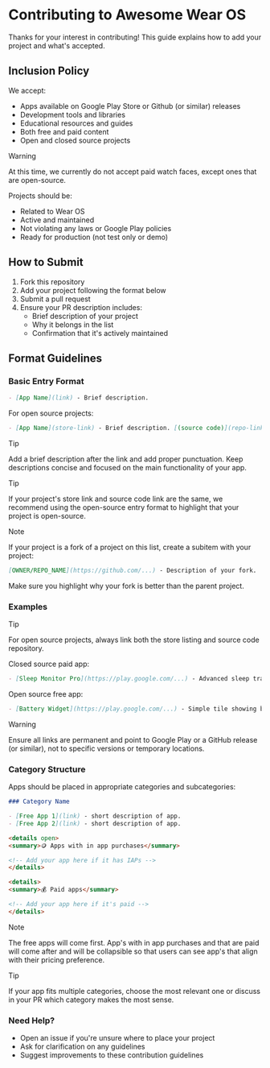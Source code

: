 # Contributing to Awesome Wear OS

Thanks for your interest in contributing! This guide explains how to add your project and what's accepted.

## Inclusion Policy

We accept:

- Apps available on Google Play Store or Github (or similar) releases
- Development tools and libraries
- Educational resources and guides
- Both free and paid content
- Open and closed source projects

> [!WARNING]
> At this time, we currently do not accept paid watch faces, except ones that are open-source.

Projects should be:

- Related to Wear OS
- Active and maintained
- Not violating any laws or Google Play policies
- Ready for production (not test only or demo)

## How to Submit

1. Fork this repository
2. Add your project following the format below
3. Submit a pull request
4. Ensure your PR description includes:
   - Brief description of your project
   - Why it belongs in the list
   - Confirmation that it's actively maintained

## Format Guidelines

### Basic Entry Format

```markdown
- [App Name](link) - Brief description.
```

For open source projects:

```markdown
- [App Name](store-link) - Brief description. [(source code)](repo-link)
```

> [!TIP]
> Add a brief description after the link and add proper punctuation. Keep descriptions concise and focused on the main functionality of your app.

> [!TIP]
> If your project's store link and source code link are the same, we recommend using the open-source entry format to highlight that your project is open-source.

> [!NOTE]
> If your project is a fork of a project on this list, create a subitem with your project:
>
> ```md
> [OWNER/REPO_NAME](https://github.com/...) - Description of your fork.
> ```
>
> Make sure you highlight why your fork is better than the parent project.

### Examples

> [!TIP]
> For open source projects, always link both the store listing and source code repository.

Closed source paid app:

```markdown
- [Sleep Monitor Pro](https://play.google.com/...) - Advanced sleep tracking with heart rate monitoring.
```

Open source free app:

```markdown
- [Battery Widget](https://play.google.com/...) - Simple tile showing battery levels of watch and phone. [(source code)](https://github.com/...)
```

> [!WARNING]
> Ensure all links are permanent and point to Google Play or a GitHub release (or similar), not to specific versions or temporary locations.

### Category Structure

Apps should be placed in appropriate categories and subcategories:

```markdown
### Category Name

- [Free App 1](link) - short description of app.
- [Free App 2](link) - short description of app.

<details open>
<summary>🪙 Apps with in app purchases</summary>

<!-- Add your app here if it has IAPs -->
</details>

<details>
<summary>💰 Paid apps</summary>

<!-- Add your app here if it's paid -->
</details>
```

> [!NOTE]
> The free apps will come first. App's with in app purchases and that are paid will come after and will be collapsible so that users can see app's that align with their pricing preference.

> [!TIP]
> If your app fits multiple categories, choose the most relevant one or discuss in your PR which category makes the most sense.

### Need Help?

- Open an issue if you're unsure where to place your project
- Ask for clarification on any guidelines
- Suggest improvements to these contribution guidelines
